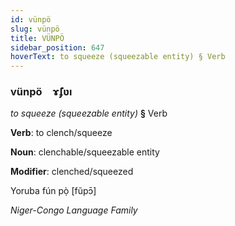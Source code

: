 ```yaml
---
id: vünpö
slug: vünpö
title: VÜNPÖ
sidebar_position: 647
hoverText: to squeeze (squeezable entity) § Verb
---
```


### vünpö&emsp;<span kind="abugida">ɤ̃ʄʋı</span>

*to squeeze (squeezable entity)* **§** Verb

**Verb**: to clench/squeeze

**Noun**: clenchable/squeezable entity

**Modifier**: clenched/squeezed

Yoruba fún pọ̀ [fũpɔ̄]

*Niger-Congo Language Family*